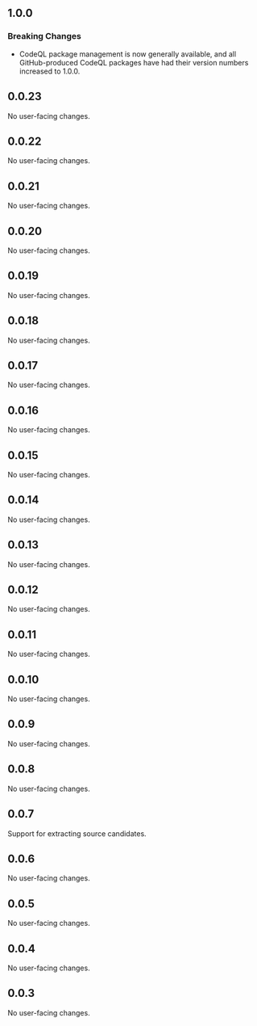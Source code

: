 ## 1.0.0

### Breaking Changes

* CodeQL package management is now generally available, and all GitHub-produced CodeQL packages have had their version numbers increased to 1.0.0.

## 0.0.23

No user-facing changes.

## 0.0.22

No user-facing changes.

## 0.0.21

No user-facing changes.

## 0.0.20

No user-facing changes.

## 0.0.19

No user-facing changes.

## 0.0.18

No user-facing changes.

## 0.0.17

No user-facing changes.

## 0.0.16

No user-facing changes.

## 0.0.15

No user-facing changes.

## 0.0.14

No user-facing changes.

## 0.0.13

No user-facing changes.

## 0.0.12

No user-facing changes.

## 0.0.11

No user-facing changes.

## 0.0.10

No user-facing changes.

## 0.0.9

No user-facing changes.

## 0.0.8

No user-facing changes.

## 0.0.7

Support for extracting source candidates.
## 0.0.6

No user-facing changes.

## 0.0.5

No user-facing changes.

## 0.0.4

No user-facing changes.

## 0.0.3

No user-facing changes.
